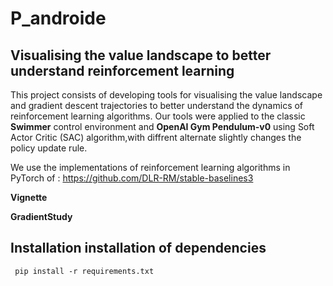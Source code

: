 # P_androide

 ## Visualising the value landscape to better understand reinforcement learning

This project consists of developing tools for visualising the value landscape and gradient descent trajectories to better understand the dynamics of reinforcement learning algorithms.
Our tools were applied to the classic **Swimmer** control environment and **OpenAI Gym Pendulum-v0** using Soft Actor Critic (SAC) algorithm,with diffrent alternate slightly changes the policy update rule.

 We use the implementations of reinforcement learning algorithms in PyTorch of : https://github.com/DLR-RM/stable-baselines3



**Vignette**

**GradientStudy**




## Installation installation of dependencies

```
 pip install -r requirements.txt

```
